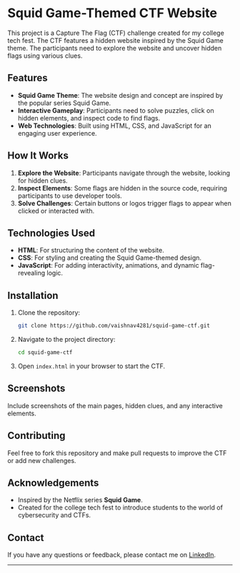 # Squid Game-Themed CTF Website

This project is a Capture The Flag (CTF) challenge created for my college tech fest. The CTF features a hidden website inspired by the Squid Game theme. The participants need to explore the website and uncover hidden flags using various clues.

## Features
- **Squid Game Theme**: The website design and concept are inspired by the popular series Squid Game.
- **Interactive Gameplay**: Participants need to solve puzzles, click on hidden elements, and inspect code to find flags.
- **Web Technologies**: Built using HTML, CSS, and JavaScript for an engaging user experience.

## How It Works
1. **Explore the Website**: Participants navigate through the website, looking for hidden clues.
2. **Inspect Elements**: Some flags are hidden in the source code, requiring participants to use developer tools.
3. **Solve Challenges**: Certain buttons or logos trigger flags to appear when clicked or interacted with.

## Technologies Used
- **HTML**: For structuring the content of the website.
- **CSS**: For styling and creating the Squid Game-themed design.
- **JavaScript**: For adding interactivity, animations, and dynamic flag-revealing logic.

## Installation
1. Clone the repository:
   ```bash
   git clone https://github.com/vaishnav4281/squid-game-ctf.git
   ```
2. Navigate to the project directory:
   ```bash
   cd squid-game-ctf
   ```
3. Open `index.html` in your browser to start the CTF.

## Screenshots
Include screenshots of the main pages, hidden clues, and any interactive elements.

## Contributing
Feel free to fork this repository and make pull requests to improve the CTF or add new challenges.

## Acknowledgements
- Inspired by the Netflix series **Squid Game**.
- Created for the college tech fest to introduce students to the world of cybersecurity and CTFs.

## Contact
If you have any questions or feedback, please contact me on [LinkedIn](https://www.linkedin.com/in/vaishnav-k-5a15a527b/).

---
